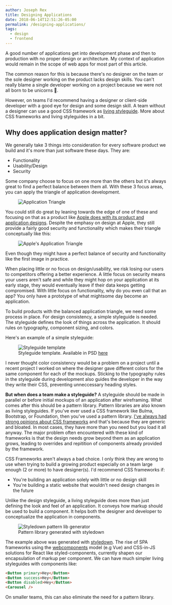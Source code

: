 ```yaml
---
author: Joseph Rex
title: Designing Applications
date: 2018-06-14T12:51:26-05:00
permalink: /designing-applications/
tags:
  - design
  - frontend
---
```

A good number of applications get into development phase and then to production
with no proper design or architecture. My context of application would remain
in the scope of web apps for most part of this article.
<!--more-->

The common reason for this is because there's no designer on the team or the sole
designer working on the product lacks design skills. You can't really blame
a single developer working on a project because we were not all born to be
unicorns 🦄.

However, on teams I'd recommend having a designer or client-side developer with
a good eye for design and some design skill. A team without a designer can use a
good CSS framework as [living styleguide][1]. More about CSS frameworks and
living styleguides in a bit.

## Why does application design matter?
We generally take 3 things into consideration for every software product we build
and it's more than just software these days. They are:

- Functionality
- Usability/Design
- Security

Some company choose to focus on one more than the others but it's always great to
find a perfect balance between them all. With these 3 focus areas, you can apply
the triangle of application development.

<figure>
<img src="https://res.cloudinary.com/strich/image/upload/v1528653990/app-triangle_ijyc4r.jpg" alt="Application Triangle">
</figure>

You could still do great by leaning towards the edge of one of these and focusing
on that as a product like [Apple does with its product and application designs][2].
Despite the emphasy on design at Apple, they still provide a fairly good security
and functionality which makes their triangle conceptually like this:

<figure>
<img src="https://res.cloudinary.com/strich/image/upload/v1528653989/app-triangle-apple_qq0qwc.jpg" alt="Apple's Application Triangle">
</figure>

Even though they might have a perfect balance of security and functionality like the first
image in practice.

When placing little or no focus on design/usability, we risk losing our users to
competitors offering a better experience. A little focus on security means your users
aren't safe and while they might hop on your application at its early stage, they would
eventually leave if their data keeps getting compromised. With little focus on functionality,
why do you even call that an app? You only have a prototype of what mightsome day become an
application.

To build products with the balanced application triangle, we need some process in place.
For design consistency, a simple styleguide is needed. The styleguide defines the look of
things across the application. It should rules on typography, component sizing, and colors.

Here's an example of a simple styleguide:

<figure class="figure--fullwidth">
<img src="https://res.cloudinary.com/strich/image/upload/v1528912935/Styleguide_template_tk2ssp.jpg" class="image" alt="Styleguide template">
<figcaption>Styleguide template. Available in PSD <a href="https://www.dropbox.com/s/nt47frcvxxz74zw/Styleguide%20template.psd?dl=0">here</a></figcaption>
</figure>

I never thought color consistency would be a problem on a project until a recent project
I worked on where the designer gave different colors for the same component for each of
the mockups. Sticking to the typography rules in the styleguide during development also
guides the developer in the way they write their CSS, preventing unneccessary heading
styles.

**But when does a team make a styleguide?** A styleguide should be made in parallel or
before initial mockups of an application after wireframing. What comes after this should be
a pattern library. Pattern libraries are also known as living styleguides. If you've ever
used a CSS framework like Bulma, Bootstrap, or Foundation, then you've used a pattern
library. [I've always had strong opinions about CSS frameworks][3] and that's because they
are generic and bloated. In most cases, they have more than you need but you load it all
anyway. The major problem often encountered with these kind of frameworks is that the
design needs grow beyond them as an application grows, leading to overrides and repitition
of components already provided by the framework.

CSS Frameworks aren't always a bad choice. I only think they are wrong to use when trying
to build a growing product especially on a team large enough (2 or more) to have
designer(s). I'd recommend CSS frameworks if:

- You're building an application solely with little or no design skill
- You're building a static website that wouldn't need design changes in the future

Unlike the design styleguide, a living styleguide does more than just defining the look and
feel of an application. It conveys how markup should be used to build a component. It helps
both the designer and developer to conceptualize the application in components.

<figure class="figure--fullwidth">
<img src="https://res.cloudinary.com/strich/image/upload/v1528998015/styledown-shot_wzwu0p.png" alt="Styledown pattern lib generator" class="image">
<figcaption>Pattern library generated with styledown</figcaption>
</figure>

The example above was generated with [styledown][4]. The rise of SPA frameworks using the
[webcomponents][5] model (e.g Vue) and CSS-in-JS solutions for React like
styled-components, currently shapen our encapsulation of markup per component. We can have
much simpler living styleguides with components like:

```html
<Button primary>Hey</Button>
<Button success>Hey</Button>
<Button disabled>Hey</Button>
<Carousel />
```

On smaller teams, this can also eliminate the need for a pattern library.

[1]: https://teamgaslight.com/blog/what-is-a-living-style-guide
[2]: http://qr.ae/TUptpB
[3]: https://www.josephrex.me/what-happens-when-using-css-frameworks/
[4]: https://github.com/styledown/styledown
[5]: https://www.webcomponents.org/
